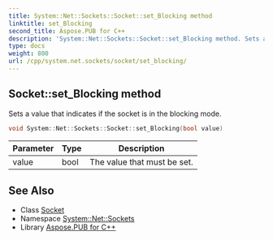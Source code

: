```yaml
---
title: System::Net::Sockets::Socket::set_Blocking method
linktitle: set_Blocking
second_title: Aspose.PUB for C++
description: 'System::Net::Sockets::Socket::set_Blocking method. Sets a value that indicates if the socket is in the blocking mode in C++.'
type: docs
weight: 800
url: /cpp/system.net.sockets/socket/set_blocking/
---
```

## Socket::set_Blocking method


Sets a value that indicates if the socket is in the blocking mode.

```cpp
void System::Net::Sockets::Socket::set_Blocking(bool value)
```


| Parameter | Type | Description |
| --- | --- | --- |
| value | bool | The value that must be set. |

## See Also

* Class [Socket](../)
* Namespace [System::Net::Sockets](../../)
* Library [Aspose.PUB for C++](../../../)
